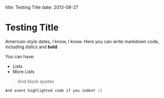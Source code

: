title: Testing Title
date: 2013-08-27

# Testing Title

American-style dates, I know, I know. Here you can write markdown code, including *italics* and **bold**

You can have:

* Lists
* More Lists

> And block quotes

    And event highlighted code if you indent :)